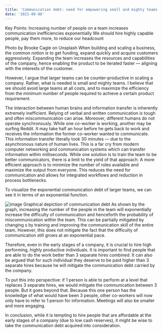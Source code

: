 ```yaml
---
title: 'Communication debt: need for empowering small and mighty teams'
date: '2021-09-08'
---
```

Key Points:
Increasing number of people on a team increases communication inefficiencies exponentially
We should hire highly capable people, pay them more, to reduce our headcount

Photo by Brooke Cagle on Unsplash
When building and scaling a business, the common notion is to get funding, expand quickly and acquire customers aggressively. Expanding the team increases the resources and capabilities of the company, hence enabling the product to be iterated faster — aligning with the interests of the customer.

However, I argue that larger teams can be counter-productive in scaling a company. Rather, what is needed is small and mighty teams. I believe that we should avoid large teams at all costs, and to maximize the efficiency from the minimum number of people required to achieve a certain product requirement.

The interaction between human brains and information transfer is inherently extremely inefficient. Relying of verbal and written communication is tough and often miscommunication can arise. Moreover, different humans do not operate synchronously. While one co-worker is working, another may be surfing Reddit. It may take half an hour before he gets back to work and receives the information the former co-worker wanted to communicate. This information transfer literally took 30 minutes — due to the asynchronous nature of human lives. This is a far cry from modern computer networking and communication systems which can transfer information within milliseconds. While one solution is to train the team to be better communicators, there is a limit to the yield of that approach. A more efficient approach is to minimize the number of roles available and maximize the output from everyone. This reduces the need for communication and allows for integrated workflows and reduction in process bottlenecks.

To visualize the exponential communication debt of larger teams, we can see it in terms of an exponential function.


![image](https://github.com/yiheinchai/yiheinchai.github.io/assets/76833604/3c8131e2-8060-4ff4-a136-1202cc7a53ab)
Graphical depiction of communication debt
As shown by the graph, increasing the number of the people in the team will exponentially increase the difficulty of communication and henceforth the probability of miscommunication within the team. This can be partially mitigated by changing s by training and improving the communication skill of the entire team. However, this does not mitigate the fact that the difficulty of communication still grows at an exponential pace.

Therefore, even in the early stages of a company, it is crucial to hire high performing, highly productive individuals. It is important to find people that are able to do the work better than 3 separate hires combined. It can also be argued that for such individual they deserve to be paid higher than 3 separate hires because he will mitigate the communication debt carried by the company.

To put this into perspective: if 1 person is able to perform at a level that replaces 3 separate hires, we would mitigate the communication between 3 people. But it goes beyond that. Because this one person has the knowledge of what would have been 3 people, other co-workers will now only have to refer to 1 person for information. Meetings will also be smaller and more engaging.

In conclusion, while it is tempting to hire people that are affordable at the early stages of a company (due to low cash reserves), it might be wise to take the communication debt acquired into consideration.
